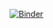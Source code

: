 [![Binder](https://mybinder.org/badge_logo.svg)](https://mybinder.org/v2/gh/Brown-and-Briganti/dockingBinder/HEAD?labpath=GNINA_redocking_BIOL4834_binder.ipynb)
